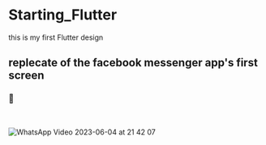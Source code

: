 # Starting_Flutter
this is my first Flutter design 
## replecate of the facebook messenger app's first screen
### 🎥
<br> 


![WhatsApp Video 2023-06-04 at 21 42 07](https://github.com/omar546/Starting_Flutter/assets/71936776/50493831-1e5a-4593-9330-03ade203e672)
